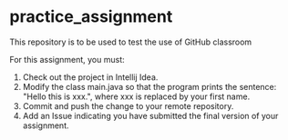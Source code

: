 # practice_assignment

This repository is to be used to test the use of GitHub classroom

For this assignment, you must:
1. Check out the project in Intellij Idea.
2. Modify the class main.java so that the program prints the sentence: "Hello this is xxx.", where xxx is replaced by your first name. 
3. Commit and push the change to your remote repository. 
4. Add an Issue indicating you have submitted the final version of your assignment. 



